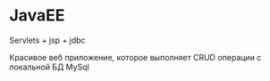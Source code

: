 # JavaEE
Servlets + jsp + jdbc 

Красивое веб приложение, которое выполняет CRUD операции с локальной БД MySql
